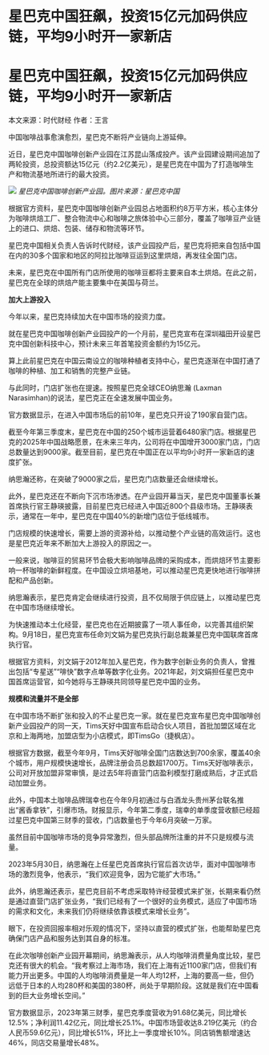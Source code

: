 # 星巴克中国狂飙，投资15亿元加码供应链，平均9小时开一家新店

# 星巴克中国狂飙，投资15亿元加码供应链，平均9小时开一家新店

本文来源：时代财经 作者：王言

中国咖啡战事愈演愈烈，星巴克不断将产业链向上游延伸。

近日，星巴克中国咖啡创新产业园在江苏昆山落成投产。该产业园建设期间追加了两轮投资，总投资额达15亿元（约2.2亿美元），是星巴克在中国为了打造咖啡生产和物流基地所进行的最大投资。

![](https://inews.gtimg.com/om_bt/Oz943pjizsaBozE0KKel99XJYy-3XC5wCqYqWG3IJoOmcAA/1000)
_星巴克中国咖啡创新产业园。图片来源：星巴克中国_

根据官方资料，星巴克中国咖啡创新产业园总占地面积约8万平方米，核心主体分为咖啡烘焙工厂、整合物流中心和咖啡之旅体验中心三部分，覆盖了咖啡豆产业链上的进口、烘焙、包装、储存和物流等环节。

星巴克中国相关负责人告诉时代财经，该产业园投产后，星巴克将把来自包括中国在内的30多个国家和地区的阿拉比咖啡豆运到这里烘焙，再发往全国门店。

未来，星巴克在中国所有门店所使用的咖啡豆都将主要来自本土烘焙。在此之前，星巴克在全球的烘焙产能主要集中在美国与荷兰。

**加大上游投入**

今年以来，星巴克持续加大在中国市场的投资力度。

就在星巴克中国咖啡创新产业园投产的一个月前，星巴克宣布在深圳福田开设星巴克中国创新科技中心，预计未来三年首笔投资金额约为15亿元。

算上此前星巴克在中国云南设立的咖啡种植者支持中心，星巴克逐渐在中国打通了咖啡的种植、加工和销售的完整产业链。

与此同时，门店扩张也在提速。按照星巴克全球CEO纳思瀚 (Laxman Narasimhan)的说法，星巴克正在全速发展中国业务。

官方数据显示，在进入中国市场后的前10年，星巴克只开设了190家自营门店。

截至今年第三季度末，星巴克在中国的250个城市运营着6480家门店。根据星巴克的2025年中国战略愿景，在未来三年内，公司将在中国增开3000家门店，门店总数量达到9000家。截至目前，星巴克在中国正在以平均9小时开一家新店的速度扩张。

纳思瀚还称，在突破了9000家之后，星巴克门店数量还会继续增长。

此外，星巴克还在不断向下沉市场渗透。在产业园开幕当天，星巴克中国董事长兼首席执行官王静瑛披露，目前星巴克已经进入中国近800个县级市场。王静瑛表示，通常在一年中，星巴克在中国40%的新增门店位于低线城市。

门店规模的快速增长，需要上游的资源补给，以推动整个产业链的高效运行。这也是星巴克近年来不断加大上游投入的原因之一。

一般来说，咖啡豆的贸易环节会极大影响咖啡品牌的采购成本，而烘焙环节主要影响一杯咖啡的新鲜程度。在中国设立烘培基地，可以推动星巴克更快地进行咖啡拼配和产品创新。

纳思瀚表示，星巴克肯定会继续进行投资，且不仅局限于供应链上，以推动星巴克在中国市场继续增长。

为快速推动本土化经营，星巴克也在近期披露了一项人事任命，以完善其组织架构。9月18日，星巴克宣布任命刘文娟为星巴克执行副总裁兼星巴克中国联席首席执行官。

根据官方资料，刘文娟于2012年加入星巴克，作为数字创新业务的负责人，曾推出包括“专星送”“啡快”数字点单等数字化业务。2021年起，刘文娟担任星巴克中国首席运营官，如今她将与王静瑛共同领导星巴克中国的业务。

**规模和流量并不是全部**

在中国市场不断扩张和投入的不止星巴克一家。就在星巴克宣布星巴克中国咖啡创新产业园投产的同一天，Tims天好中国宣布启动合伙人项目，首批加盟区域在北京和上海两地，加盟店型为小店模式，即TimsGo（捷枫店）。

根据官方数据，截至今年9月，Tims天好咖啡全国门店数达到700余家，覆盖40余个城市，用户规模快速增长，品牌注册会员总数超1700万。Tims天好咖啡表示，公司对开放加盟非常审慎，是过去5年将直营门店盈利模型打磨成熟后，才正式启动加盟业务。

此外，中国本土咖啡品牌瑞幸也在今年9月初通过与白酒龙头贵州茅台联名推出“酱香拿铁”，引爆市场。财报显示，今年第二季度，瑞幸的单季度营收额已经超过星巴克中国第三财季的营收，门店数量也于今年6月突破一万家。

虽然目前中国咖啡市场的竞争异常激烈，但头部品牌所注重的并不只是规模与流量。

2023年5月30日，纳思瀚在上任星巴克首席执行官后首次访华，面对中国咖啡市场的激烈竞争，他表示，“我们欢迎竞争，因为它能扩大市场。”

此外，纳思瀚还表示，星巴克目前不考虑采取特许经营模式来扩张，长期来看仍然是通过直营门店扩张业务，“我们已经有了一个很好的业务模式，适应了中国市场的需求和文化，未来我们仍将继续依靠该模式来增长业务”。

眼下，在投资回报率相对乐观的情况下，坚持以直营的模式扩张，也能帮助星巴克确保门店产品和服务达到其自身的标准。

在此次咖啡创新产业园开幕期间，纳思瀚表示，从人均咖啡消费量角度比较，星巴克还有很大的机会。“我考察过上海市场，我们在上海有近1100家门店，但我们有能力开出更多。中国的人均咖啡消费量是一年人均12杯，上海的要高一些，但仍远低于日本的人均280杯和美国的380杯，尚处于早期阶段。这就是我们在中国看到的巨大业务增长空间。”

官方数据显示，2023年第三财季，星巴克季度营收为91.68亿美元，同比增长12.5%；净利润11.42亿元，同比增长25.1%。中国市场营收达8.219亿美元（约合人民币59.6亿元），同比增长51%，环比上一季度增长10%。同店销售额增速达46%，同店交易量增长48%。

